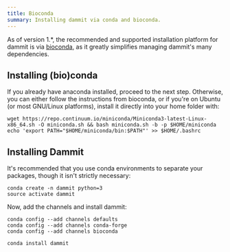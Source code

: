```yaml
---
title: Bioconda
summary: Installing dammit via conda and bioconda.
---
```


As of version 1.\*, the recommended and supported installation platform for 
dammit is via [bioconda](https://bioconda.github.io/index.html), as it greatly
simplifies managing dammit's many dependencies.

## Installing (bio)conda

If you already
have anaconda installed, proceed to the next step. Otherwise, you can
either follow the instructions from bioconda, or if you're on Ubuntu
(or most GNU/Linux platforms), install it directly into your home folder
with:

    wget https://repo.continuum.io/miniconda/Miniconda3-latest-Linux-x86_64.sh -O miniconda.sh && bash miniconda.sh -b -p $HOME/miniconda
    echo 'export PATH="$HOME/miniconda/bin:$PATH"' >> $HOME/.bashrc

## Installing Dammit

It's recommended that you use conda environments to
separate your packages, though it isn't strictly necessary:

    conda create -n dammit python=3
    source activate dammit

Now, add the channels and install dammit:

    conda config --add channels defaults
    conda config --add channels conda-forge
    conda config --add channels bioconda

    conda install dammit
